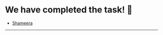 # We have completed the task! :raised_hands:

- [Shameera](https://siara989.github.io/My-Site/)

---------------------------------------------------------------------------
